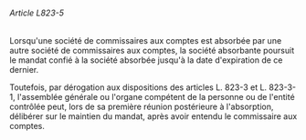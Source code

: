 ###### Article L823-5

Lorsqu'une société de commissaires aux comptes est absorbée par une autre société de commissaires aux comptes, la société absorbante poursuit le mandat confié à la société absorbée jusqu'à la date d'expiration de ce dernier.

Toutefois, par dérogation aux dispositions des articles L. 823-3 et L. 823-3-1, l'assemblée générale ou l'organe compétent de la personne ou de l'entité contrôlée peut, lors de sa première réunion postérieure à l'absorption, délibérer sur le maintien du mandat, après avoir entendu le commissaire aux comptes.

